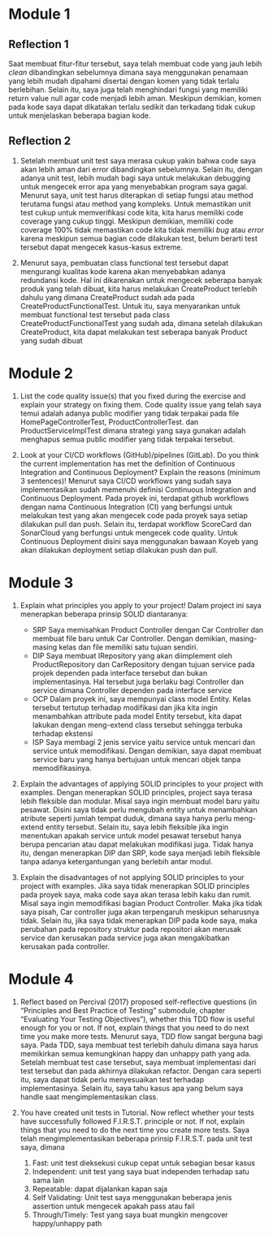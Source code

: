 # Module 1

## Reflection 1
Saat membuat fitur-fitur tersebut, saya telah membuat code yang jauh lebih _clean_ dibandingkan sebelumnya dimana saya menggunakan penamaan yang lebih mudah dipahami disertai dengan komen yang tidak terlalu berlebihan. Selain itu, saya juga telah menghindari fungsi yang memiliki return value null agar code menjadi lebih aman. Meskipun demikian, komen pada kode saya dapat dikatakan terlalu sedikit dan terkadang tidak cukup untuk menjelaskan beberapa bagian kode.

## Reflection 2
1. Setelah membuat unit test saya merasa cukup yakin bahwa code saya akan lebih aman dari error dibandingkan sebelumnya. Selain itu, dengan adanya unit test, lebih mudah bagi saya untuk melakukan debugging untuk mengecek error apa yang menyebabkan program saya gagal. Menurut saya, unit test harus diterapkan di setiap fungsi atau method terutama fungsi atau method yang kompleks. Untuk memastikan unit test cukup untuk memverifikasi code kita, kita harus memiliki code coverage yang cukup tinggi. Meskipun demikian, memiliki code coverage 100% tidak memastikan code kita tidak memiliki _bug_ atau _error_ karena meskipun semua bagian code dilakukan test, belum berarti test tersebut dapat mengecek kasus-kasus extreme.

2. Menurut saya, pembuatan class functional test tersebut dapat mengurangi kualitas kode karena akan menyebabkan adanya redundansi kode. Hal ini dikarenakan untuk mengecek seberapa banyak produk yang telah dibuat, kita harus melakukan CreateProduct terlebih dahulu yang dimana CreateProduct sudah ada pada CreateProductFunctionalTest. Untuk itu, saya menyarankan untuk membuat functional test tersebut pada class CreateProductFunctionalTest yang sudah ada, dimana setelah dilakukan CreateProduct, kita dapat melakukan test seberapa banyak Product yang sudah dibuat

# Module 2
1. List the code quality issue(s) that you fixed during the exercise and explain your strategy on fixing them.
   Code quality issue yang telah saya temui adalah adanya public modifier yang tidak terpakai pada file HomePageControllerTest, ProductControllerTest. dan ProductServiceImplTest dimana strategi yang     saya gunakan adalah menghapus semua public modifier yang tidak terpakai tersebut.

2. Look at your CI/CD workflows (GitHub)/pipelines (GitLab). Do you think the current implementation has met the definition of Continuous Integration and Continuous Deployment? Explain the reasons (minimum 3 sentences)!
  Menurut saya CI/CD workflows yang sudah saya implementasikan sudah memenuhi definisi Continuous Integration and Continuous Deployment. Pada proyek ini, terdapat github workflows dengan nama       Continuous Integration (CI) yang berfungsi untuk melakukan test yang akan mengecek code pada proyek saya setiap dilakukan pull dan push. Selain itu, terdapat workflow ScoreCard dan SonarCloud yang berfungsi untuk mengecek code quality. Untuk Continuous Deployment disini saya menggunakan bawaan Koyeb yang akan dilakukan deployment setiap dilakukan push dan pull.

# Module 3
1) Explain what principles you apply to your project!
   Dalam project ini saya menerapkan beberapa prinsip SOLID diantaranya:
   - SRP
     Saya memisahkan Product Controller dengan Car Controller dan membuat file baru untuk Car Controller. Dengan demikian, masing-masing kelas dan file memiliki satu tujuan sendiri.
   - DIP
      Saya membuat IRepository yang akan diimplement oleh ProductRepository dan CarRepository dengan tujuan service pada projek dependen pada interface tersebut dan bukan implementasinya. Hal tersebut juga berlaku bagi Controller dan service dimana Controller dependen pada interface service
   - OCP
     Dalam proyek ini, saya mempunyai class model Entity. Kelas tersebut tertutup terhadap modifikasi dan jika kita ingin menambahkan attribute pada model Entity tersebut, kita dapat lakukan dengan meng-extend class tersebut sehingga terbuka terhadap ekstensi
   - ISP
     Saya membagi 2 jenis service yaitu service untuk mencari dan service untuk memodifikasi. Dengan demikian, saya dapat membuat service baru yang hanya bertujuan untuk mencari objek tanpa memodifikasinya.

2) Explain the advantages of applying SOLID principles to your project with examples.
   Dengan menerapkan SOLID principles, project saya terasa lebih fleksible dan modular. Misal saya ingin membuat model baru yaitu pesawat. Disini saya tidak perlu mengubah entity untuk menambahkan atribute seperti jumlah tempat duduk, dimana saya hanya perlu meng-extend entity tersebut. Selain itu, saya lebih fleksible jika ingin menentukan apakah service untuk model pesawat tersebut hanya berupa pencarian atau dapat melakukan modifikasi juga. Tidak hanya itu, dengan menerapkan DIP dan SRP, kode saya menjadi lebih fleksible tanpa adanya ketergantungan yang berlebih antar modul.

3) Explain the disadvantages of not applying SOLID principles to your project with examples.
   Jika saya tidak menerapkan SOLID principles pada proyek saya, maka code saya akan terasa lebih kaku dan rumit. Misal saya ingin memodifikasi bagian Product Controller. Maka jika tidak saya pisah, Car controller juga akan terpengaruh meskipun seharusnya tidak. Selain itu, jika saya tidak menerapkan DIP pada kode saya, maka perubahan pada repository struktur pada repositori akan merusak service dan kerusakan pada service juga akan mengakibatkan kerusakan pada controller.

# Module 4
1) Reflect based on Percival (2017) proposed self-reflective questions (in “Principles and Best Practice of Testing” submodule, chapter “Evaluating Your Testing Objectives”), whether this TDD flow is useful enough for you or not. If not, explain things that you need to do next time you make more tests.
   Menurut saya, TDD flow sangat berguna bagi saya. Pada TDD, saya membuat test terlebih dahulu dimana saya harus memikirkan semua kemungkinan happy dan unhappy path yang ada. Setelah membuat test case tersebut, saya membuat implementasi dari test tersebut dan pada akhirnya dilakukan refactor. Dengan cara seperti itu, saya dapat tidak perlu menyesuaikan test terhadap implementasinya. Selain itu, saya tahu kasus apa yang belum saya handle saat mengimplementasikan class.

2) You have created unit tests in Tutorial. Now reflect whether your tests have successfully followed F.I.R.S.T. principle or not. If not, explain things that you need to do the next time you create more tests.
   Saya telah mengimplementasikan beberapa prinsip F.I.R.S.T. pada unit test saya, dimana
   1. Fast: unit test dieksekusi cukup cepat untuk sebagian besar kasus
   2. Independent: unit test yang saya buat independen terhadap satu sama lain
   3. Repeatable: dapat dijalankan kapan saja
   4. Self Validating: Unit test saya menggunakan beberapa jenis assertion untuk mengecek apakah pass atau fail
   5. Through/Timely: Test yang saya buat mungkin mengcover happy/unhappy path

